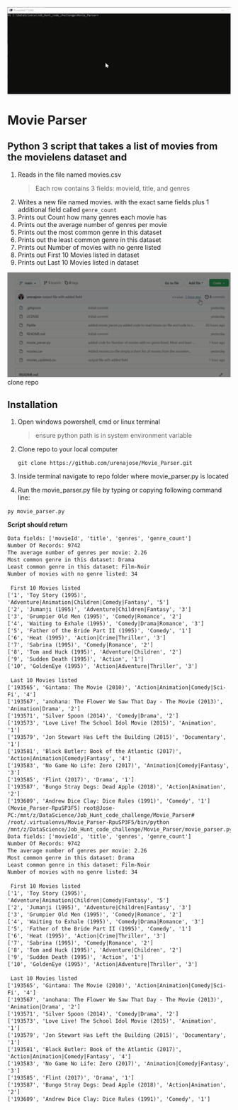 ![movie_parser.py]

[movie_parser.py]: images/movie_parser.py.gif

# Movie Parser
## Python 3 script that takes a list of movies from the movielens dataset and 
1. Reads in the file named movies.csv
    > Each row contains 3 fields: movieId, title, and genres
2. Writes a new file named movies. with the exact same fields plus 1 additional field called `genre_count`
3. Prints out Count how many genres each movie has
4. Prints out the average number of genres per movie
5. Prints out the most common genre in this dataset
6. Prints out the least common genre in this dataset
7. Prints out Number of movies with no genre listed
8. Prints out First 10 Movies listed in dataset
9. Prints out Last 10 Movies listed in dataset


![git clone] clone repo

[git clone]: images/gitclone1.gif

## Installation
1. Open windows powershell, cmd or linux terminal
    > ensure python path is in system environment variable
2. Clone repo to your local computer
   ```
   git clone https://github.com/urenajose/Movie_Parser.git
   ```

3. Inside terminal navigate to repo folder where movie_parser.py is located

4. Run the movie_parser.py file by typing or copying following command line:
```
py movie_parser.py 
```
**Script should return**
```
Data fields: ['movieId', 'title', 'genres', 'genre_count']
Number Of Records: 9742
The average number of genres per movie: 2.26
Most common genre in this dataset: Drama
Least common genre in this dataset: Film-Noir
Number of movies with no genre listed: 34

 First 10 Movies listed
['1', 'Toy Story (1995)', 'Adventure|Animation|Children|Comedy|Fantasy', '5']
['2', 'Jumanji (1995)', 'Adventure|Children|Fantasy', '3']
['3', 'Grumpier Old Men (1995)', 'Comedy|Romance', '2']
['4', 'Waiting to Exhale (1995)', 'Comedy|Drama|Romance', '3']
['5', 'Father of the Bride Part II (1995)', 'Comedy', '1']
['6', 'Heat (1995)', 'Action|Crime|Thriller', '3']
['7', 'Sabrina (1995)', 'Comedy|Romance', '2']
['8', 'Tom and Huck (1995)', 'Adventure|Children', '2']
['9', 'Sudden Death (1995)', 'Action', '1']
['10', 'GoldenEye (1995)', 'Action|Adventure|Thriller', '3']

 Last 10 Movies listed
['193565', 'Gintama: The Movie (2010)', 'Action|Animation|Comedy|Sci-Fi', '4']
['193567', 'anohana: The Flower We Saw That Day - The Movie (2013)', 'Animation|Drama', '2']
['193571', 'Silver Spoon (2014)', 'Comedy|Drama', '2']
['193573', 'Love Live! The School Idol Movie (2015)', 'Animation', '1']
['193579', 'Jon Stewart Has Left the Building (2015)', 'Documentary', '1']
['193581', 'Black Butler: Book of the Atlantic (2017)', 'Action|Animation|Comedy|Fantasy', '4']
['193583', 'No Game No Life: Zero (2017)', 'Animation|Comedy|Fantasy', '3']
['193585', 'Flint (2017)', 'Drama', '1']
['193587', 'Bungo Stray Dogs: Dead Apple (2018)', 'Action|Animation', '2']
['193609', 'Andrew Dice Clay: Dice Rules (1991)', 'Comedy', '1']
(Movie_Parser-RpuSP3F5) root@Jose-PC:/mnt/z/DataScience/Job_Hunt_code_challenge/Movie_Parser# /root/.virtualenvs/Movie_Parser-RpuSP3F5/bin/python /mnt/z/DataScience/Job_Hunt_code_challenge/Movie_Parser/movie_parser.py
Data fields: ['movieId', 'title', 'genres', 'genre_count']
Number Of Records: 9742
The average number of genres per movie: 2.26
Most common genre in this dataset: Drama
Least common genre in this dataset: Film-Noir
Number of movies with no genre listed: 34

 First 10 Movies listed
['1', 'Toy Story (1995)', 'Adventure|Animation|Children|Comedy|Fantasy', '5']
['2', 'Jumanji (1995)', 'Adventure|Children|Fantasy', '3']
['3', 'Grumpier Old Men (1995)', 'Comedy|Romance', '2']
['4', 'Waiting to Exhale (1995)', 'Comedy|Drama|Romance', '3']
['5', 'Father of the Bride Part II (1995)', 'Comedy', '1']
['6', 'Heat (1995)', 'Action|Crime|Thriller', '3']
['7', 'Sabrina (1995)', 'Comedy|Romance', '2']
['8', 'Tom and Huck (1995)', 'Adventure|Children', '2']
['9', 'Sudden Death (1995)', 'Action', '1']
['10', 'GoldenEye (1995)', 'Action|Adventure|Thriller', '3']

 Last 10 Movies listed
['193565', 'Gintama: The Movie (2010)', 'Action|Animation|Comedy|Sci-Fi', '4']
['193567', 'anohana: The Flower We Saw That Day - The Movie (2013)', 'Animation|Drama', '2']
['193571', 'Silver Spoon (2014)', 'Comedy|Drama', '2']
['193573', 'Love Live! The School Idol Movie (2015)', 'Animation', '1']
['193579', 'Jon Stewart Has Left the Building (2015)', 'Documentary', '1']
['193581', 'Black Butler: Book of the Atlantic (2017)', 'Action|Animation|Comedy|Fantasy', '4']
['193583', 'No Game No Life: Zero (2017)', 'Animation|Comedy|Fantasy', '3']
['193585', 'Flint (2017)', 'Drama', '1']
['193587', 'Bungo Stray Dogs: Dead Apple (2018)', 'Action|Animation', '2']
['193609', 'Andrew Dice Clay: Dice Rules (1991)', 'Comedy', '1']
```
